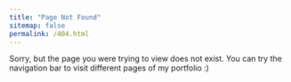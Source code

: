 ```yaml
---
title: "Page Not Found"
sitemap: false
permalink: /404.html
---
```


Sorry, but the page you were trying to view does not exist. You can try the navigation bar to visit different pages of my portfolio :)
